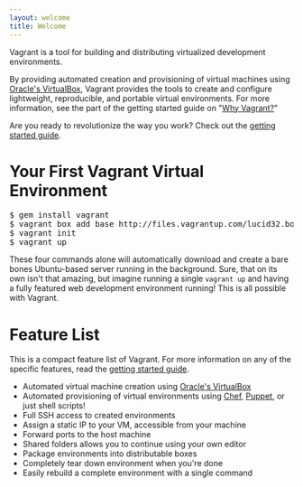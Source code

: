 ```yaml
---
layout: welcome
title: Welcome
---
```

Vagrant is a tool for building and distributing virtualized development environments.

By providing automated creation and provisioning of virtual machines
using [Oracle's VirtualBox](http://www.virtualbox.org), Vagrant provides
the tools to create and configure lightweight, reproducible, and portable
virtual environments. For more information, see the part of the
getting started guide on "[Why Vagrant?](/docs/getting-started/why.html)"

Are you ready to revolutionize the way you work? Check out
the [getting started guide](/docs/getting-started/index.html).

# Your First Vagrant Virtual Environment

<pre>
$ gem install vagrant
$ vagrant box add base http://files.vagrantup.com/lucid32.box
$ vagrant init
$ vagrant up
</pre>

These four commands alone will automatically download and create a bare bones
Ubuntu-based server running in the background. Sure, that on its own isn't
that amazing, but imagine running a single `vagrant up` and having a fully
featured web development environment running! This is all possible with Vagrant.

# Feature List

This is a compact feature list of Vagrant. For more information on any of
the specific features, read the [getting started guide](/docs/getting-started/index.html).

* Automated virtual machine creation using [Oracle's VirtualBox](http://www.virtualbox.org)
* Automated provisioning of virtual environments using [Chef](http://www.opscode.com/chef), [Puppet](http://www.puppetlabs.com/puppet), or just shell scripts!
* Full SSH access to created environments
* Assign a static IP to your VM, accessible from your machine
* Forward ports to the host machine
* Shared folders allows you to continue using your own editor
* Package environments into distributable boxes
* Completely tear down environment when you're done
* Easily rebuild a complete environment with a single command
